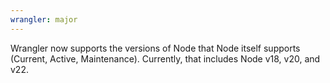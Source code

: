 ```yaml
---
wrangler: major
---
```


Wrangler now supports the versions of Node that Node itself supports (Current, Active, Maintenance). Currently, that includes Node v18, v20, and v22.
